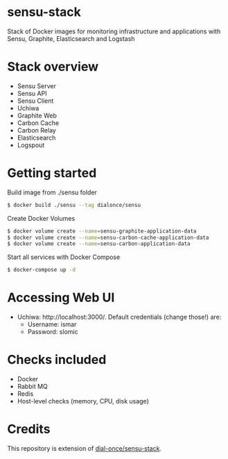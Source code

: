 # sensu-stack
Stack of Docker images for monitoring infrastructure and applications with Sensu, Graphite, Elasticsearch and Logstash

# Stack overview
- Sensu Server
- Sensu API
- Sensu Client
- Uchiwa
- Graphite Web
- Carbon Cache
- Carbon Relay
- Elasticsearch
- Logspout

# Getting started
Build image from ./sensu folder
```bash
$ docker build ./sensu --tag dialonce/sensu
```

Create Docker Volumes
```bash
$ docker volume create --name=sensu-graphite-application-data
$ docker volume create --name=sensu-carbon-cache-application-data
$ docker volume create --name=sensu-carbon-application-data
```

Start all services with Docker Compose
```bash
$ docker-compose up -d
```

# Accessing Web UI
- Uchiwa: http://localhost:3000/. Default credentials (change those!) are:
    - Username: ismar
    - Password: slomic
    
# Checks included
- Docker
- Rabbit MQ
- Redis
- Host-level checks (memory, CPU, disk usage)

# Credits
This repository is extension of [dial-once/sensu-stack](https://github.com/dial-once/sensu-stack). 
